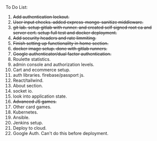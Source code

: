 To Do List:

1. ~~Add authentication lockout.~~
2. ~~User input checks. added express-mongo-sanitize middleware.~~
3. ~~git lab. setup gitlab with runner. and created self signed root ca and server cert. setup full test and docker deployment.~~
4. ~~Add security headers and rate limmiting.~~
5. ~~Finish setting up functionality in home section.~~
6. ~~docker image setup. done with gitlab runners.~~
7. ~~Google authenticator/dual factor authentication.~~ 
8. Roulette statistics.
9. admin console and authorization levels.
10. Cart and ecommerce setup.
11. auth libraries. firebase/passport js.
12. React/tailwind.
13. About section.
14. socket io.
15. look into application state.
16. ~~Advanced JS games.~~
17. Other card games.
18. Kubernetes.
19. Ansible.
20. Jenkins setup.
21. Deploy to cloud.
22. Google Auth. Can't do this before deployment.
